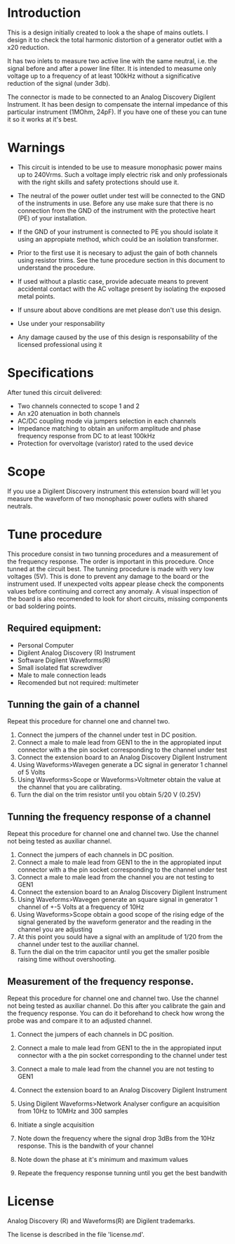 # Introduction

This is a design initially created to look a the shape of mains outlets. I design it to check the total harmonic distortion of a generator outlet with a x20 reduction.

It has two inlets to measure two active line with the same neutral, i.e. the signal before and after a power line filter. It is intended to measume only voltage up to a frequency of at least 100kHz without a significative reduction of the signal (under 3db).
 
The connector is made to be connected to an Analog Discovery Digilent Instrument. It has been design to compensate the internal impedance of this particular instrument (1MOhm, 24pF). If you have one of these you can tune it so it works at it's best.

# Warnings

* This circuit is intended to be use to measure monophasic power mains up to 240Vrms. Such a voltage imply electric risk and only professionals with the right skills and safety protections should use it.

* The neutral of the power outlet under test will be connected to the GND of the instruments in use. Before any use make sure that there is no connection from the GND of the instrument with the protective heart (PE) of your installation.

* If the GND of your instrument is connected to PE you should isolate it using an appropiate method, which could be an isolation transformer.

* Prior to the first use it is necesary to adjust the gain of both channels using resistor trims. See the tune procedure section in this document to understand the procedure.

* If used without a plastic case, provide adecuate means to prevent accidental contact with the AC voltage present by isolating the exposed metal points.

* If unsure about above conditions are met please don't use this design.

* Use under your responsability

* Any damage caused by the use of this design is responsability of the licensed professional using it

# Specifications

After tuned this circuit delivered:
* Two channels connected to scope 1 and 2
* An x20 atenuation in both channels
* AC/DC coupling mode via jumpers selection in each channels
* Impedance matching to obtain an  uniform amplitude and phase frequency response from DC to at least 100kHz
* Protection for overvoltage (varistor) rated to the used device

# Scope

If you use a Digilent Discovery instrument this extension board will let you measure the waveform of two monophasic power outlets with shared neutrals.

# Tune procedure

This procedure consist in two tunning procedures and a measurement of the frequency response. The order is important in this procedure. Once tunned at the circuit best. The tunning procedure is made with very low voltages (5V). This is done to prevent any damage to the board or the instrument used. If unexpected volts appear please check the components values before continuing and correct any anomaly. A visual inspection of the board is also recomended to look for short circuits, missing components or bad soldering points.

## Required equipment:
* Personal Computer
* Digilent Analog Discovery (R) Instrument
* Software Digilent Waveforms(R)
* Small isolated flat screwdiver
* Male to male connection leads
* Recomended but not required: multimeter


## Tunning the gain of a channel

Repeat this procedure for channel one and channel two.

1. Connect the jumpers of the channel under test in DC position.
2. Connect a male to male lead from GEN1 to the  in the appropiated input connector with a the pin socket corresponding to the channel under test
3. Connect the extension board to an Analog Discovery Digilent Instrument
4. Using Waveforms>Wavegen generate a DC signal in generator 1 channel of 5 Volts
5. Using Waveforms>Scope or Waveforms>Voltmeter obtain the value at the channel that you are calibrating.
6. Turn the dial on the trim resistor until you obtain 5/20 V (0.25V)

## Tunning the frequency response of a channel

Repeat this procedure for channel one and channel two. Use the channel not being tested as auxiliar channel.

1. Connect the jumpers of each channels in DC position.
2. Connect a male to male lead from GEN1 to the  in the appropiated input connector with a the pin socket corresponding to the channel under test
3. Connect a male to male lead from the channel you are not testing to GEN1
4. Connect the extension board to an Analog Discovery Digilent Instrument
5. Using Waveforms>Wavegen generate an square signal in generator 1 channel of +-5 Volts at a frequency of 10Hz
6. Using Waveforms>Scope obtain a good scope of the rising edge of the signal generated by the waveform generator and the reading in the channel you are adjusting
7. At this point you sould have a signal with an amplitude of 1/20 from the channel under test to the auxiliar channel.
7. Turn the dial on the trim capacitor until you get the smaller posible raising time without overshooting.


## Measurement of the frequency response.

Repeat this procedure for channel one and channel two. Use the channel not being tested as auxiliar channel. Do this after you calibrate the gain and the frequency response. You can do it beforehand to check how wrong the probe was and compare it to an adjusted channel.

1. Connect the jumpers of each channels in DC position.
2. Connect a male to male lead from GEN1 to the  in the appropiated input connector with a the pin socket corresponding to the channel under test
3. Connect a male to male lead from the channel you are not testing to GEN1
4. Connect the extension board to an Analog Discovery Digilent Instrument

5. Using Digilent Waveforms>Network Analyser configure an acquisition from 10Hz to 10MHz and 300 samples

6. Initiate a single acquisition

7. Note down the frequency where the signal drop 3dBs from the 10Hz response. This is the bandwith of your channel

8. Note down the phase at it's minimum and maximum values

9. Repeate the frequency response tunning until you get the best bandwith


# License

Analog Discovery (R) and Waveforms(R) are Digilent trademarks.

The license is described in the file 'license.md'.